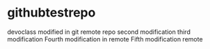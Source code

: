 # githubtestrepo
devoclass
modified in git remote repo
second modification
third modification
Fourth modification in remote
Fifth modification remote
